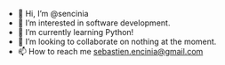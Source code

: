 - 👋 Hi, I’m @sencinia
- 👀 I’m interested in software development.
- 🌱 I’m currently learning Python!
- 💞️ I’m looking to collaborate on nothing at the moment.
- 📫 How to reach me sebastien.encinia@gmail.com

<!---
sencinia/sencinia is a ✨ special ✨ repository because its `README.md` (this file) appears on your GitHub profile.
You can click the Preview link to take a look at your changes.
--->
